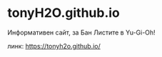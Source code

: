 # tonyH2O.github.io
Информативен сайт, за Бан Листите в Yu-Gi-Oh!

линк:  https://tonyh2o.github.io/
